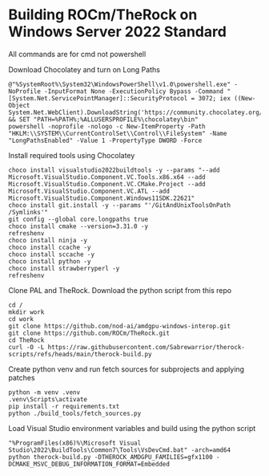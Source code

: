 # Building ROCm/TheRock on Windows Server 2022 Standard

All commands are for cmd not powershell

Download Chocolatey and turn on Long Paths
```
@"%SystemRoot%\System32\WindowsPowerShell\v1.0\powershell.exe" -NoProfile -InputFormat None -ExecutionPolicy Bypass -Command "[System.Net.ServicePointManager]::SecurityProtocol = 3072; iex ((New-Object System.Net.WebClient).DownloadString('https://community.chocolatey.org/install.ps1'))" && SET "PATH=%PATH%;%ALLUSERSPROFILE%\chocolatey\bin"
powershell -noprofile -nologo -c New-ItemProperty -Path "HKLM:\\SYSTEM\\CurrentControlSet\\Control\\FileSystem" -Name "LongPathsEnabled" -Value 1 -PropertyType DWORD -Force
```

Install required tools using Chocolatey
```
choco install visualstudio2022buildtools -y --params "--add Microsoft.VisualStudio.Component.VC.Tools.x86.x64 --add Microsoft.VisualStudio.Component.VC.CMake.Project --add Microsoft.VisualStudio.Component.VC.ATL --add Microsoft.VisualStudio.Component.Windows11SDK.22621"
choco install git.install -y --params "'/GitAndUnixToolsOnPath /Symlinks'"
git config --global core.longpaths true
choco install cmake --version=3.31.0 -y
refreshenv
choco install ninja -y
choco install ccache -y
choco install sccache -y
choco install python -y
choco install strawberryperl -y
refreshenv
```

Clone PAL and TheRock. Download the python script from this repo
```
cd /
mkdir work
cd work
git clone https://github.com/nod-ai/amdgpu-windows-interop.git
git clone https://github.com/ROCm/TheRock.git
cd TheRock
curl -O -L https://raw.githubusercontent.com/Sabrewarrior/therock-scripts/refs/heads/main/therock-build.py
```

Create python venv and run fetch sources for subprojects and applying patches
```
python -m venv .venv
.venv\Scripts\activate
pip install -r requirements.txt
python ./build_tools/fetch_sources.py
```

Load Visual Studio environment variables and build using the python script
```
"%ProgramFiles(x86)%\Microsoft Visual Studio\2022\BuildTools\Common7\Tools\VsDevCmd.bat" -arch=amd64
python therock-build.py -DTHEROCK_AMDGPU_FAMILIES=gfx1100 -DCMAKE_MSVC_DEBUG_INFORMATION_FORMAT=Embedded
```
